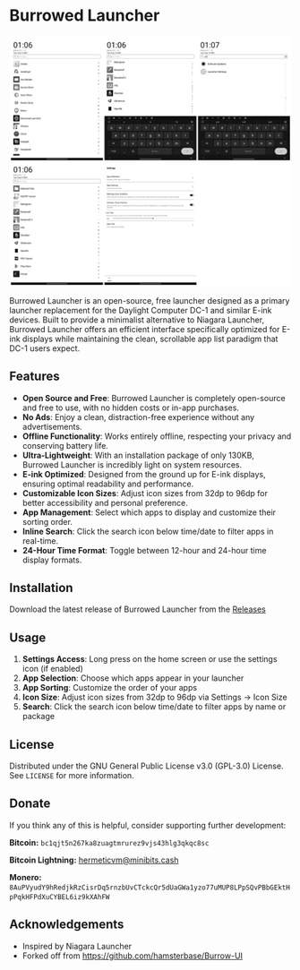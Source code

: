 # Burrowed Launcher

![](home.png)

Burrowed Launcher is an open-source, free launcher designed as a primary launcher replacement for the Daylight Computer DC-1 and similar E-ink devices. Built to provide a minimalist alternative to Niagara Launcher, Burrowed Launcher offers an efficient interface specifically optimized for E-ink displays while maintaining the clean, scrollable app list paradigm that DC-1 users expect.

## Features

- **Open Source and Free**: Burrowed Launcher is completely open-source and free to use, with no hidden costs or in-app purchases.
- **No Ads**: Enjoy a clean, distraction-free experience without any advertisements.
- **Offline Functionality**: Works entirely offline, respecting your privacy and conserving battery life.
- **Ultra-Lightweight**: With an installation package of only 130KB, Burrowed Launcher is incredibly light on system resources.
- **E-ink Optimized**: Designed from the ground up for E-ink displays, ensuring optimal readability and performance.
- **Customizable Icon Sizes**: Adjust icon sizes from 32dp to 96dp for better accessibility and personal preference.
- **App Management**: Select which apps to display and customize their sorting order.
- **Inline Search**: Click the search icon below time/date to filter apps in real-time.
- **24-Hour Time Format**: Toggle between 12-hour and 24-hour time display formats.

## Installation

Download the latest release of Burrowed Launcher from the [Releases](https://github.com/circumspace/Burrow-UI/releases)

## Usage

1. **Settings Access**: Long press on the home screen or use the settings icon (if enabled)
2. **App Selection**: Choose which apps appear in your launcher
3. **App Sorting**: Customize the order of your apps
4. **Icon Size**: Adjust icon sizes from 32dp to 96dp via Settings → Icon Size
5. **Search**: Click the search icon below time/date to filter apps by name or package

## License

Distributed under the GNU General Public License v3.0 (GPL-3.0) License. See `LICENSE` for more information.

## Donate

If you think any of this is helpful, consider supporting further development:

**Bitcoin:** `bc1qjt5n267ka8zuagtmrurez9vjs43hlg3qkqc8sc`

**Bitcoin Lightning:** [hermeticvm@minibits.cash](lightning:hermeticvm@minibits.cash)

**Monero:** `8AuPVyudY9hRedjkRzCisrDq5rnzbUvCTckcQr5dUaGWa1yzo77uMUP8LPpSQvPBbGEktHpPqkHFPdXuCYBEL6iz9kXAhFW`

## Acknowledgements

- Inspired by Niagara Launcher
- Forked off from https://github.com/hamsterbase/Burrow-UI
